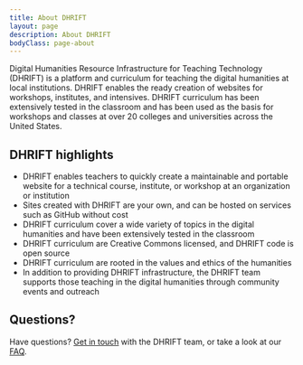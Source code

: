 ```yaml
---
title: About DHRIFT
layout: page
description: About DHRIFT
bodyClass: page-about
---
```


Digital Humanities Resource Infrastructure for Teaching Technology (DHRIFT) is a platform and curriculum for teaching the digital humanities at local institutions. DHRIFT enables the ready creation of websites for workshops, institutes, and intensives. DHRIFT curriculum has been extensively tested in the classroom and has been used as the basis for workshops and classes at over 20 colleges and universities across the United States. 

## DHRIFT highlights

- DHRIFT enables teachers to quickly create a maintainable and portable website for a technical course, institute, or workshop at an organization or institution
- Sites created with DHRIFT are your own, and can be hosted on services such as GitHub without cost
- DHRIFT curriculum cover a wide variety of topics in the digital humanities and have been extensively tested in the classroom
- DHRIFT curriculum are Creative Commons licensed, and DHRIFT code is open source
- DHRIFT curriculum are rooted in the values and ethics of the humanities
- In addition to providing DHRIFT infrastructure, the DHRIFT team supports those teaching in the digital humanities through community events and outreach

## Questions?

Have questions? [Get in touch](/contact) with the DHRIFT team, or take a look at our [FAQ](/faq).
